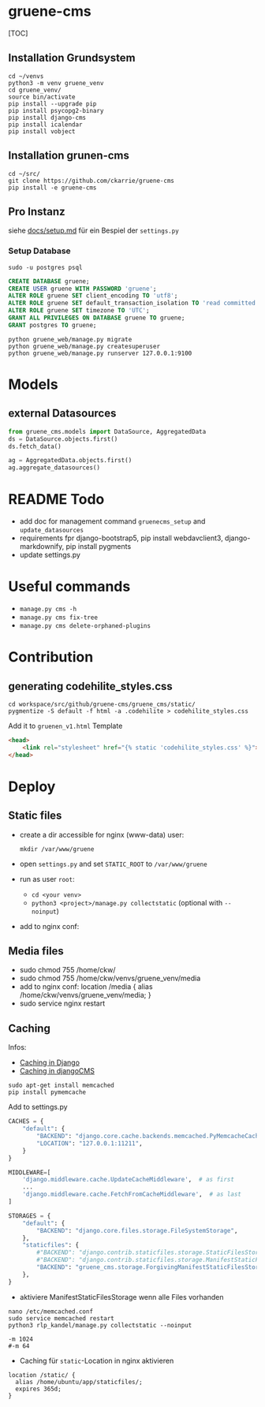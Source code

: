 # gruene-cms

[TOC]

## Installation Grundsystem
```shell
cd ~/venvs
python3 -m venv gruene_venv
cd gruene_venv/
source bin/activate
pip install --upgrade pip
pip install psycopg2-binary
pip install django-cms
pip install icalendar
pip install vobject
```

## Installation grunen-cms

```shell
cd ~/src/
git clone https://github.com/ckarrie/gruene-cms
pip install -e gruene-cms
```

## Pro Instanz
siehe [docs/setup.md](docs/setup.md) für ein Bespiel der `settings.py`

### Setup Database
`sudo -u postgres psql`

```sql
CREATE DATABASE gruene;
CREATE USER gruene WITH PASSWORD 'gruene';
ALTER ROLE gruene SET client_encoding TO 'utf8';
ALTER ROLE gruene SET default_transaction_isolation TO 'read committed';
ALTER ROLE gruene SET timezone TO 'UTC';
GRANT ALL PRIVILEGES ON DATABASE gruene TO gruene;
GRANT postgres TO gruene;
```

```shell
python gruene_web/manage.py migrate
python gruene_web/manage.py createsuperuser
python gruene_web/manage.py runserver 127.0.0.1:9100
```

# Models

## external Datasources

```python
from gruene_cms.models import DataSource, AggregatedData
ds = DataSource.objects.first()
ds.fetch_data()

ag = AggregatedData.objects.first()
ag.aggregate_datasources()

```

# README Todo

- add doc for management command `gruenecms_setup` and `update_datasources`
- requirements fpr django-bootstrap5, pip install webdavclient3, django-markdownify, pip install pygments
- update settings.py

# Useful commands

- `manage.py cms -h`
- `manage.py cms fix-tree`
- `manage.py cms delete-orphaned-plugins`


# Contribution
## generating codehilite_styles.css

```
cd workspace/src/github/gruene-cms/gruene_cms/static/
pygmentize -S default -f html -a .codehilite > codehilite_styles.css
```

Add it to `gruenen_v1.html` Template

```html
<head>
    <link rel="stylesheet" href="{% static 'codehilite_styles.css' %}">
</head>
```

# Deploy
## Static files

- create a dir accessible for nginx (www-data) user:
  
  `mkdir /var/www/gruene`

- open `settings.py` and set `STATIC_ROOT` to `/var/www/gruene`
- run as user `root`:
  - `cd <your venv>`
  - `python3 <project>/manage.py collectstatic` (optional with `--noinput`)
- add to nginx conf:
  
## Media files
- sudo chmod 755 /home/ckw/
- sudo chmod 755 /home/ckw/venvs/gruene_venv/media
- add to nginx conf:
   location /media {
        alias /home/ckw/venvs/gruene_venv/media; 
   }
- sudo service nginx restart

## Caching

Infos: 
- [Caching in Django](https://docs.djangoproject.com/en/dev/topics/cache/)
- [Caching in djangoCMS](https://docs.django-cms.org/en/4.1.3/how_to/05-caching.html)

```shell
sudo apt-get install memcached
pip install pymemcache
```

Add to settings.py

```python
CACHES = {
    "default": {
        "BACKEND": "django.core.cache.backends.memcached.PyMemcacheCache",
        "LOCATION": "127.0.0.1:11211",
    }
}

MIDDLEWARE=[
    'django.middleware.cache.UpdateCacheMiddleware',  # as first
    ...
    'django.middleware.cache.FetchFromCacheMiddleware',  # as last
]

STORAGES = {
    "default": {
        "BACKEND": "django.core.files.storage.FileSystemStorage",
    },
    "staticfiles": {
        #"BACKEND": "django.contrib.staticfiles.storage.StaticFilesStorage",
        #"BACKEND": "django.contrib.staticfiles.storage.ManifestStaticFilesStorage",
        "BACKEND": "gruene_cms.storage.ForgivingManifestStaticFilesStorage"
    },
}

```

- aktiviere ManifestStaticFilesStorage wenn alle Files vorhanden

```shell
nano /etc/memcached.conf
sudo service memcached restart
python3 rlp_kandel/manage.py collectstatic --noinput
```

```
-m 1024
#-m 64
```

- Caching für `static`-Location in nginx aktivieren

```
location /static/ {
  alias /home/ubuntu/app/staticfiles/;
  expires 365d;
}
```